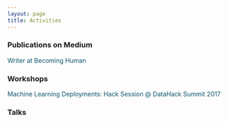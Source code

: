 ```yaml
---
layout: page
title: Activities
---
```


<h3>Publications on Medium</h3>
<p><a href="https://medium.com/becoming-human" style="text-decoration: none; color:#0c556b; hover:black;">Writer at Becoming Human</a></p>

<h3>Workshops</h3>
<p><a href="https://www.analyticsvidhya.com/datahacksummit/hack-sessions/machine-learning-model-in-production-using-flask/" style="text-decoration: none; color:#0c556b; hover:black;">Machine Learning Deployments: Hack Session @ DataHack Summit 2017</a></p>

<h3>Talks</h3>


